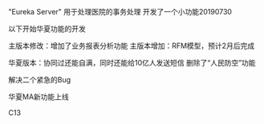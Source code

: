"Eureka Server" 
用于处理医院的事务处理
开发了一个小功能20190730

以下开始华夏功能的开发


主版本修改：增加了业务报表分析功能
主版本增加：RFM模型，预计2月后完成

华夏版本：协同过还能自满，同时还能给10亿人发送短信
删除了“人民防空”功能

解决二个紧急的Bug


华夏MA新功能上线

C13
